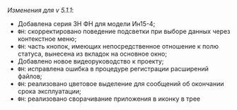 _Изменения для v 5.1.1_:
- Добавлена серия ЗН ФН для модели Ин15-4;
- `ФН`: скорректировано поведение подсветки при выборе данных через контекстное меню;
- `ФН`: часть кнопок, имеющих непосредственное отношение к полю статуса, вынесена из вкладок на основное окно;
- Добавлено новое видеоруководство к проекту;
- `ФН`: исправлена ошибка в процедуре регистрации расширений файлов;
- `ФН`: реализовано цветовое выделение для сообщений об окончании срока эксплуатации;
- `ФН`: реализовано сворачивание приложения в иконку в трее
